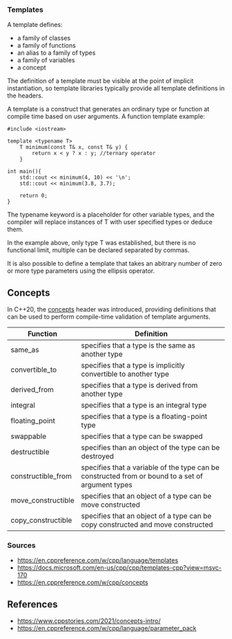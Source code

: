### Templates
A template defines:
- a family of classes
- a family of functions
- an alias to a family of types 
- a family of variables
- a concept 

The definition of a template must be visible at the point of implicit instantiation, so template libraries typically provide all template definitions in the headers.

A template is a construct that generates an ordinary type or function at compile time based on user arguments. A function template example:

```
#include <iostream>

template <typename T>
    T minimum(const T& x, const T& y) {
        return x < y ? x : y; //ternary operator
    }

int main(){
    std::cout << minimum(4, 10) << '\n';
    std::cout << minimum(3.8, 3.7);
	
	return 0;
}
```
The typename keyword is a placeholder for other variable types, and the compiler will replace instances of T with user specified types or deduce them. 

In the example above, only type T was established, but there is no functional limit, multiple can be declared separated by commas. 

It is also possible to define a template that takes an abitrary number of zero or more type parameters using the ellipsis operator.

## Concepts

In C++20, the [concepts](https://en.cppreference.com/w/cpp/concepts) header was introduced, providing definitions that can be used to perform compile-time validation of template arguments. 

| Function  | Definition |
| ------------- | ------------- |
| same_as | specifies that a type is the same as another type  |
| convertible_to  |  specifies that a type is implicitly convertible to another type   |
| derived_from | specifies that a type is derived from another type |
| integral | specifies that a type is an integral type | 
| floating_point | specifies that a type is a floating-point type | 
| swappable | specifies that a type can be swapped | 
| destructible | specifies than an object of the type can be destroyed | 
| constructible_from |  specifies that a variable of the type can be constructed from or bound to a set of argument types | 
| move_constructible |  specifies that an object of a type can be move constructed |
| copy_constructible |  specifies that an object of a type can be copy constructed and move constructed |


### Sources

- https://en.cppreference.com/w/cpp/language/templates
- https://docs.microsoft.com/en-us/cpp/cpp/templates-cpp?view=msvc-170
- https://en.cppreference.com/w/cpp/concepts

## References

- https://www.cppstories.com/2021/concepts-intro/
- https://en.cppreference.com/w/cpp/language/parameter_pack
